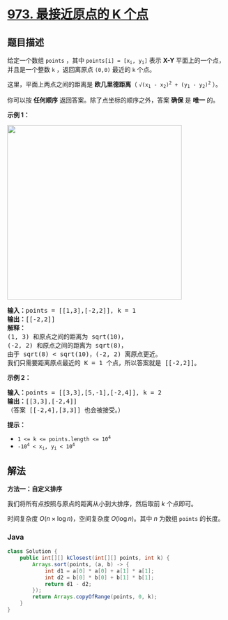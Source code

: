 # [973. 最接近原点的 K 个点](https://leetcode.cn/problems/k-closest-points-to-origin)

## 题目描述

<p>给定一个数组 <code>points</code>&nbsp;，其中&nbsp;<code>points[i] = [x<sub>i</sub>, y<sub>i</sub>]</code>&nbsp;表示 <strong>X-Y</strong> 平面上的一个点，并且是一个整数 <code>k</code> ，返回离原点 <code>(0,0)</code> 最近的 <code>k</code> 个点。</p>

<p>这里，平面上两点之间的距离是&nbsp;<strong>欧几里德距离</strong>（&nbsp;<code>√(x<sub>1</sub>&nbsp;- x<sub>2</sub>)<sup>2</sup>&nbsp;+ (y<sub>1</sub>&nbsp;- y<sub>2</sub>)<sup>2</sup></code>&nbsp;）。</p>

<p>你可以按 <strong>任何顺序</strong> 返回答案。除了点坐标的顺序之外，答案 <strong>确保</strong> 是 <strong>唯一</strong> 的。</p>

<p><strong>示例 1：</strong></p>

<p><img src="https://gcore.jsdelivr.net/gh/doocs/leetcode@main/solution/0900-0999/0973.K%20Closest%20Points%20to%20Origin/images/closestplane1.jpg" style="height: 400px; width: 400px;" /></p>

<pre>
<strong>输入：</strong>points = [[1,3],[-2,2]], k = 1
<strong>输出：</strong>[[-2,2]]
<strong>解释： </strong>
(1, 3) 和原点之间的距离为 sqrt(10)，
(-2, 2) 和原点之间的距离为 sqrt(8)，
由于 sqrt(8) &lt; sqrt(10)，(-2, 2) 离原点更近。
我们只需要距离原点最近的 K = 1 个点，所以答案就是 [[-2,2]]。
</pre>

<p><strong>示例 2：</strong></p>

<pre>
<strong>输入：</strong>points = [[3,3],[5,-1],[-2,4]], k = 2
<strong>输出：</strong>[[3,3],[-2,4]]
（答案 [[-2,4],[3,3]] 也会被接受。）
</pre>

<p><strong>提示：</strong></p>

<ul>
	<li><code>1 &lt;= k &lt;= points.length &lt;= 10<sup>4</sup></code></li>
	<li><code>-10<sup>4</sup>&nbsp;&lt; x<sub>i</sub>, y<sub>i</sub>&nbsp;&lt; 10<sup>4</sup></code></li>
</ul>

## 解法

**方法一：自定义排序**

我们将所有点按照与原点的距离从小到大排序，然后取前 $k$ 个点即可。

时间复杂度 $O(n \times \log n)$，空间复杂度 $O(\log n)$。其中 $n$ 为数组 `points` 的长度。

### **Java**

```java
class Solution {
    public int[][] kClosest(int[][] points, int k) {
        Arrays.sort(points, (a, b) -> {
            int d1 = a[0] * a[0] + a[1] * a[1];
            int d2 = b[0] * b[0] + b[1] * b[1];
            return d1 - d2;
        });
        return Arrays.copyOfRange(points, 0, k);
    }
}
```
